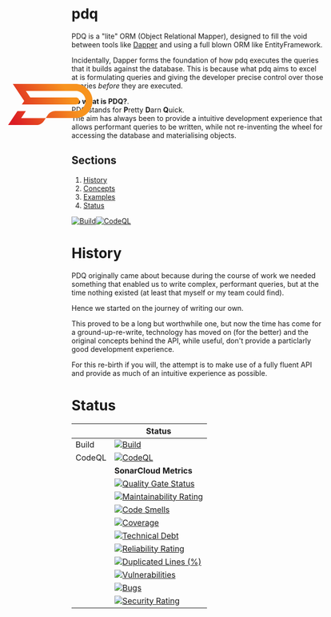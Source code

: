 <div><svg viewBoxSize="575" data-root-id="8178910359230" xmlns="http://www.w3.org/2000/svg" xmlns:xlink="http://www.w3.org/1999/xlink" version="1.1" id="Layer_1" x="100.8175048828125" y="246.46850006103514" viewBox="0 7.099999904632568 1032.5 501.3999938964844" xml:space="preserve" height="82.06299304434701" width="168.98699951171875" preserveAspectRatio="xMinYMin" zoom="1" editorType="buyer" data-layer-role="icon" style="position: absolute; height: 82.063px; width: 168.987px; top: 246.469px; left: 100.818px;"><linearGradient id="SVGID_1_" gradientUnits="userSpaceOnUse" x1="92.8419" y1="509.7076" x2="747.0276" y2="137.4985" name="Layer %{number}" zoom="1" data-layer-id="1338533459231"><stop offset="0" style="stop-color: rgb(219, 28, 36); --darkreader-inline-stopcolor:#e63840;" data-darkreader-inline-stopcolor=""></stop><stop offset="0.9955" style="stop-color: rgb(247, 147, 30); --darkreader-inline-stopcolor:#f89c30;" data-darkreader-inline-stopcolor=""></stop></linearGradient><path class="st0" d="M172.8,404.2l0.1,0.1l19.4-29l24.5-36.6h-78.8h-23.6h-0.1L0,508.5h344.4c37.5,0,72.6-18.7,93.3-50l23.4-35.1   H159.9L172.8,404.2z" name="Layer %{number}" zoom="1" data-layer-id="3119639759231" style="fill: url(&quot;#SVGID_1_&quot;);"></path><linearGradient id="SVGID_2_" gradientUnits="userSpaceOnUse" x1="58.1399" y1="448.7163" x2="712.3257" y2="76.5071" name="Layer %{number}" zoom="1" data-layer-id="9089827759231"><stop offset="0" style="stop-color: rgb(219, 28, 36); --darkreader-inline-stopcolor:#e63840;" data-darkreader-inline-stopcolor=""></stop><stop offset="0.9955" style="stop-color: rgb(247, 147, 30); --darkreader-inline-stopcolor:#f89c30;" data-darkreader-inline-stopcolor=""></stop></linearGradient><path class="st1" d="M1028.1,172.6C1008.4,78.3,924.6,7.1,824.5,7.1H57.9l139.2,208l0,0l-28.5,42.5h57l0,0h603   c23.5,0,42.6-19.1,42.6-42.6c0-14.3-7.1-26.9-17.9-34.6c-7-5-15.4-7.9-24.6-7.9h0H271.1l-53.8-80.3h607.3c1.6,0,3.3,0,4.9,0.1   c1.5,0.1,3,0.1,4.5,0.2c0.4,0,0.7,0.1,1,0.1c1.4,0.1,2.8,0.2,4.2,0.4c1.3,0.1,2.7,0.3,4,0.5c0.4,0.1,0.7,0.1,1.1,0.2   c1.5,0.2,2.9,0.5,4.3,0.8c1.5,0.3,3,0.6,4.4,1c0.1,0,0.3,0,0.4,0.1c1.2,0.3,2.3,0.6,3.4,0.9c0.6,0.2,1.2,0.3,1.7,0.5   c1.2,0.4,2.5,0.7,3.7,1.1c1.4,0.5,2.9,1,4.3,1.5c0.1,0,0.2,0.1,0.3,0.1c1.4,0.5,2.8,1.1,4.2,1.6c2.9,1.2,5.7,2.4,8.5,3.9   c1.3,0.7,2.6,1.3,3.9,2c0.3,0.2,0.6,0.3,0.9,0.5c0.8,0.4,1.6,0.9,2.4,1.4c0.1,0.1,0.3,0.2,0.5,0.3c0.7,0.4,1.4,0.9,2.1,1.3   c-3.2-2-6.4-3.9-9.8-5.6c3.4,1.7,6.7,3.7,10,5.7c0.7,0.4,1.3,0.8,2,1.3c3.1,2,6.1,4.2,9,6.5c0.2,0.2,0.4,0.3,0.6,0.4   c3.2,2.5,6.2,5.2,9.1,8.1c0,0,0.1,0.1,0.1,0.1c0,0,0,0,0.1,0.1c3,2.9,5.8,6,8.5,9.2c-2.6-3.1-5.3-6.1-8.2-8.9   c0.6,0.6,1.2,1.2,1.8,1.8c1.5,1.5,2.9,3.1,4.3,4.6c0.4,0.4,0.7,0.8,1,1.2c0.3,0.4,0.7,0.8,1,1.2c0.7,0.9,1.4,1.7,2.1,2.6   c0.3,0.3,0.5,0.7,0.8,1c3.7,4.9,7.1,10,10.1,15.4c0.6,1.2,1.3,2.3,1.9,3.5c0.1,0.2,0.2,0.4,0.3,0.6c1.4,2.7,2.7,5.6,3.9,8.5   c0.6,1.4,1.1,2.8,1.6,4.2c0,0.1,0.1,0.1,0.1,0.1c4.9,13.3,7.6,27.6,7.6,42.6c0,15-2.7,29.3-7.6,42.6h0c-0.2,0.5-0.4,1-0.6,1.5   c-0.2,0.6-0.4,1.2-0.7,1.8c-0.2,0.7-0.5,1.3-0.8,1.9c-0.6,1.4-1.2,2.8-1.9,4.2c-0.4,0.9-0.9,1.8-1.3,2.7c-0.2,0.4-0.4,0.8-0.6,1.2   c-0.6,1.2-1.2,2.3-1.8,3.5c0,0-0.1,0.1-0.1,0.1c-0.7,1.3-1.5,2.7-2.3,4c0,0.1-0.1,0.2-0.1,0.2c-0.7,1.2-1.5,2.5-2.3,3.7   c-0.7,1.1-1.5,2.2-2.3,3.3c-0.3,0.4-0.6,0.9-0.9,1.3c-0.6,0.8-1.2,1.6-1.7,2.3c-0.4,0.5-0.8,1.1-1.2,1.6c-0.7,0.9-1.4,1.8-2.1,2.6   c-1.9,2.4-4,4.7-6.1,6.9c-1,1.1-2.1,2.2-3.2,3.2c-1.1,1.1-2.2,2.1-3.4,3.1c-1.2,1-2.3,2-3.5,3c-1.2,1-2.4,1.9-3.6,2.9   c-1.2,0.9-2.4,1.8-3.6,2.7c-0.1,0-0.1,0.1-0.1,0.1c-1.3,0.9-2.5,1.8-3.8,2.6c-1.3,0.8-2.6,1.6-3.9,2.4c-2.7,1.6-5.4,3.1-8.1,4.5   s-5.6,2.7-8.5,3.9c-1.4,0.6-2.8,1.1-4.2,1.6c-0.1,0.1-0.2,0.1-0.4,0.1c-1.4,0.5-2.8,1-4.3,1.5c-1.2,0.4-2.4,0.8-3.7,1.1   c-0.6,0.2-1.2,0.3-1.7,0.5c-1.1,0.3-2.3,0.6-3.4,0.9c-0.1,0.1-0.3,0.1-0.4,0.1c-1.5,0.4-3,0.7-4.4,1c-1.4,0.3-2.9,0.5-4.3,0.8   c-0.4,0.1-0.8,0.1-1.1,0.2c-1.3,0.2-2.7,0.4-4,0.5c-1.4,0.2-2.8,0.3-4.2,0.4c-0.3,0-0.7,0.1-1,0.1c-1.5,0.1-3,0.2-4.5,0.2   c-1.6,0.1-3.2,0.1-4.9,0.1h-0.1l-246.8,0c-37.5,0-72.5,18.8-93.3,50L461,423.1l363.5,0c100.1,0,183.9-71.1,203.6-165.4   c2.9-13.8,4.4-28,4.4-42.6C1032.5,200.6,1031,186.3,1028.1,172.6z M891.9,112.5c0.5,0.3,1,0.6,1.5,0.9l1,0.7   c0.2,0.1,0.4,0.3,0.6,0.4c0.3,0.2,0.6,0.4,0.9,0.6c0.3,0.2,0.7,0.5,1,0.7c0.5,0.3,1,0.7,1.5,1.1c0.7,0.5,1.3,1,2,1.5   C897.6,116.3,894.8,114.3,891.9,112.5z M901.5,119.4C901.5,119.5,901.6,119.5,901.5,119.4c1.2,1,2.3,1.9,3.4,2.8   c0.3,0.3,0.6,0.5,0.9,0.8c0.8,0.7,1.6,1.4,2.3,2.1c0,0,0,0,0,0c0.4,0.4,0.7,0.7,1.1,1.1c0.2,0.2,0.5,0.4,0.7,0.6   C907.3,124.3,904.5,121.8,901.5,119.4z" name="Layer %{number}" zoom="1" data-layer-id="6691205459231" style="fill: url(&quot;#SVGID_2_&quot;);"></path></svg></div>

# pdq
PDQ is a "lite" ORM (Object Relational Mapper), designed to fill the void between tools like [Dapper](https://github.com/DapperLib/Dapper) and using a full blown ORM like EntityFramework.

Incidentally, Dapper forms the foundation of how pdq executes the queries that it builds against the database. This is because what pdq aims to excel at is formulating queries and giving the developer precise control over those queries *before* they are executed.

**So what is PDQ?**.  
PDQ stands for **P**retty **D**arn **Q**uick.  
The aim has always been to provide a intuitive development experience that allows performant queries to be written, while not re-inventing the wheel for accessing the database and materialising objects.

## Sections
1. [History](#history)
2. [Concepts](#concepts)
3. [Examples](#examples)
4. [Status](#status)

[![Build](https://github.com/daniel-buchanan/pdq/actions/workflows/sonar.yml/badge.svg)](https://github.com/daniel-buchanan/pdq/actions/workflows/sonar.yml)[![CodeQL](https://github.com/daniel-buchanan/pdq/actions/workflows/codeql-analysis.yml/badge.svg)](https://github.com/daniel-buchanan/pdq/actions/workflows/codeql-analysis.yml)

# History
PDQ originally came about because during the course of work we needed something that enabled us to write complex, performant queries, but at the time nothing existed (at least that myself or my team could find).  

Hence we started on the journey of writing our own.  

This proved to be a long but worthwhile one, but now the time has come for a ground-up-re-write, technology has moved on (for the better) and the original concepts behind the API, while useful, don't provide a particlarly good development experience.  

For this re-birth if you will, the attempt is to make use of a fully fluent API and provide as much of an intuitive experience as possible.

# Status
|   | Status |
| - | ------ |
| Build | [![Build](https://github.com/daniel-buchanan/pdq/actions/workflows/sonar.yml/badge.svg)](https://github.com/daniel-buchanan/pdq/actions/workflows/sonar.yml) |
| CodeQL | [![CodeQL](https://github.com/daniel-buchanan/pdq/actions/workflows/codeql-analysis.yml/badge.svg)](https://github.com/daniel-buchanan/pdq/actions/workflows/codeql-analysis.yml) |
| | **SonarCloud Metrics** |
| | [![Quality Gate Status](https://sonarcloud.io/api/project_badges/measure?project=daniel-buchanan_pdq&metric=alert_status)](https://sonarcloud.io/summary/new_code?id=daniel-buchanan_pdq) |
| | [![Maintainability Rating](https://sonarcloud.io/api/project_badges/measure?project=daniel-buchanan_pdq&metric=sqale_rating)](https://sonarcloud.io/summary/new_code?id=daniel-buchanan_pdq) |
| | [![Code Smells](https://sonarcloud.io/api/project_badges/measure?project=daniel-buchanan_pdq&metric=code_smells)](https://sonarcloud.io/summary/new_code?id=daniel-buchanan_pdq) |
| | [![Coverage](https://sonarcloud.io/api/project_badges/measure?project=daniel-buchanan_pdq&metric=coverage)](https://sonarcloud.io/summary/new_code?id=daniel-buchanan_pdq) |
| | [![Technical Debt](https://sonarcloud.io/api/project_badges/measure?project=daniel-buchanan_pdq&metric=sqale_index)](https://sonarcloud.io/summary/new_code?id=daniel-buchanan_pdq) |
| | [![Reliability Rating](https://sonarcloud.io/api/project_badges/measure?project=daniel-buchanan_pdq&metric=reliability_rating)](https://sonarcloud.io/summary/new_code?id=daniel-buchanan_pdq) |
| | [![Duplicated Lines (%)](https://sonarcloud.io/api/project_badges/measure?project=daniel-buchanan_pdq&metric=duplicated_lines_density)](https://sonarcloud.io/summary/new_code?id=daniel-buchanan_pdq) |
| | [![Vulnerabilities](https://sonarcloud.io/api/project_badges/measure?project=daniel-buchanan_pdq&metric=vulnerabilities)](https://sonarcloud.io/summary/new_code?id=daniel-buchanan_pdq) |
| | [![Bugs](https://sonarcloud.io/api/project_badges/measure?project=daniel-buchanan_pdq&metric=bugs)](https://sonarcloud.io/summary/new_code?id=daniel-buchanan_pdq) |
| | [![Security Rating](https://sonarcloud.io/api/project_badges/measure?project=daniel-buchanan_pdq&metric=security_rating)](https://sonarcloud.io/summary/new_code?id=daniel-buchanan_pdq) |
